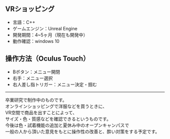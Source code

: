## VRショッピング
- 言語：C++
- ゲームエンジン：Unreal Engine
- 開発期間：4~5ヶ月（現在も開発中）
- 動作確認：windows 10

## 操作方法（Oculus Touch）
- Bボタン：メニュー開閉
- 右手：メニュー選択
- 右人差し指トリガー：メニュー決定・掴む

---
卒業研究で制作中のものです。  
オンラインショッピングで洋服などを買うときに、  
VR空間で商品を出すことによって、  
サイズ・色・質感などを確認できるというものです。  
今後は色・試着機能の追加と夏休み中のオープンキャンパスで  
一般の人から頂いた意見をもとに操作性の改善と、酔い対策をする予定です。  
